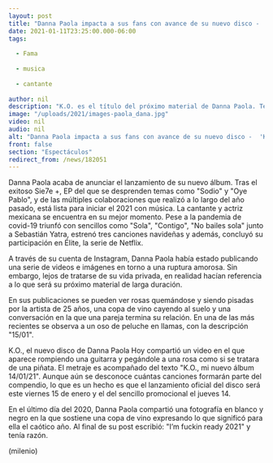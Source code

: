 ```yaml
---
layout: post
title: "Danna Paola impacta a sus fans con avance de su nuevo disco -  'K.O.'"
date: 2021-01-11T23:25:00.000-06:00
tags:
  
  - Fama
  
  - musica
  
  - cantante
  
author: nil
description: "K.O. es el título del próximo material de Danna Paola. Te contamos los detalles. "
image: "/uploads/2021/images-paola_dana.jpg"
video: nil
audio: nil
alt: "Danna Paola impacta a sus fans con avance de su nuevo disco -  'K.O.'"
front: false
section: "Espectáculos"
redirect_from: /news/182051
---
```


Danna Paola acaba de anunciar el lanzamiento de su nuevo álbum. Tras el exitoso Sie7e +, EP del que se desprenden temas como "Sodio" y "Oye Pablo", y de las múltiples colaboraciones que realizó a lo largo del año pasado, está lista para iniciar el 2021 con música. La cantante y actriz mexicana se encuentra en su mejor momento. Pese a la pandemia de covid-19 triunfó con sencillos como "Sola", "Contigo", "No bailes sola" junto a Sebastián Yatra, estrenó tres canciones navideñas y además, concluyó su participación en Élite, la serie de Netflix. 

A través de su cuenta de Instagram, Danna Paola había estado publicando una serie de videos e imágenes en torno a una ruptura amorosa. Sin embargo, lejos de tratarse de su vida privada, en realidad hacían referencia a lo que será su próximo material de larga duración. 

En sus publicaciones se pueden ver rosas quemándose y siendo pisadas por la artista de 25 años, una copa de vino cayendo al suelo y una conversación en la que una pareja termina su relación. En una de las más recientes se observa a un oso de peluche en llamas, con la descripción "15/01". 

K.O., el nuevo disco de Danna Paola Hoy compartió un video en el que aparece rompiendo una guitarra y pegándole a una rosa como si se tratara de una piñata. El metraje es acompañado del texto "K.O., mi nuevo álbum 14/01/21". Aunque aún se desconoce cuántas canciones formarán parte del compendio, lo que es un hecho es que el lanzamiento oficial del disco será este viernes 15 de enero y el del sencillo promocional el jueves 14.

En el último día del 2020, Danna Paola compartió una fotografía en blanco y negro en la que sostiene una copa de vino expresando lo que significó para ella el caótico año. Al final de su post escribió: "I’m fuckin ready 2021" y tenía razón. 

(milenio)